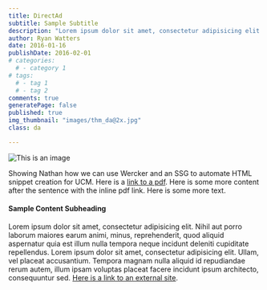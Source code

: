 ```yaml
---
title: DirectAd
subtitle: Sample Subtitle
description: "Lorem ipsum dolor sit amet, consectetur adipisicing elit. Ipsum quisquam et nostrum."
author: Ryan Watters
date: 2016-01-16
publishDate: 2016-02-01
# categories:
  # - category 1
# tags:
  # - tag 1
  # - tag 2
comments: true
generatePage: false
published: true
img_thumbnail: "images/thm_da@2x.jpg"
class: da

---
```


![This is an image](/images/me_top_sm@2x.jpg)



Showing Nathan how we can use Wercker and an SSG to automate HTML snippet creation for UCM. Here is a [link to a pdf](/my-random-pdf-filename.pdf). Here is some more content after the sentence with the inline pdf link. Here is some more text.


#### Sample Content Subheading

Lorem ipsum dolor sit amet, consectetur adipisicing elit. Nihil aut porro laborum maiores earum animi, minus, reprehenderit, quod aliquid aspernatur quia est illum nulla tempora neque incidunt deleniti cupiditate repellendus. Lorem ipsum dolor sit amet, consectetur adipisicing elit. Ullam, vel placeat accusantium. Tempora magnam nulla aliquid id repudiandae rerum autem, illum ipsam voluptas placeat facere incidunt ipsum architecto, consequuntur sed. [Here is a link to an external site](https://www.google.com).
